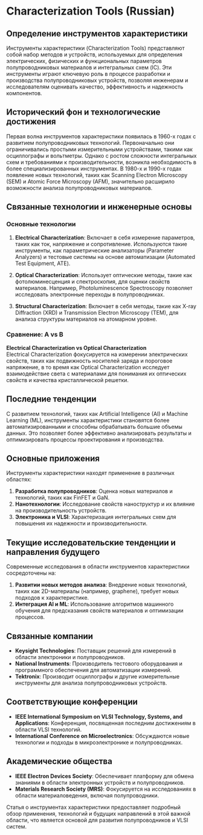 # Characterization Tools (Russian)

## Определение инструментов характеристики

Инструменты характеристики (Characterization Tools) представляют собой набор методов и устройств, используемых для определения электрических, физических и функциональных параметров полупроводниковых материалов и интегральных схем (IC). Эти инструменты играют ключевую роль в процессе разработки и производства полупроводниковых устройств, позволяя инженерам и исследователям оценивать качество, эффективность и надежность компонентов.

## Исторический фон и технологические достижения

Первая волна инструментов характеристики появилась в 1960-х годах с развитием полупроводниковых технологий. Первоначально они ограничивались простыми измерительными устройствами, такими как осциллографы и вольтметры. Однако с ростом сложности интегральных схем и требованиями к производительности, возникла необходимость в более специализированных инструментах. В 1980-х и 1990-х годах появление новых технологий, таких как Scanning Electron Microscopy (SEM) и Atomic Force Microscopy (AFM), значительно расширило возможности анализа полупроводниковых материалов.

## Связанные технологии и инженерные основы

### Основные технологии

1. **Electrical Characterization**: Включает в себя измерение параметров, таких как ток, напряжение и сопротивление. Используются такие инструменты, как параметрические анализаторы (Parameter Analyzers) и тестовые системы на основе автоматизации (Automated Test Equipment, ATE).

2. **Optical Characterization**: Использует оптические методы, такие как фотолюминесценция и спектроскопия, для оценки свойств материалов. Например, Photoluminescence Spectroscopy позволяет исследовать электронные переходы в полупроводниках.

3. **Structural Characterization**: Включает в себя методы, такие как X-ray Diffraction (XRD) и Transmission Electron Microscopy (TEM), для анализа структуры материалов на атомарном уровне.

### Сравнение: A vs B

**Electrical Characterization vs Optical Characterization**  
Electrical Characterization фокусируется на измерении электрических свойств, таких как подвижность носителей заряда и пороговое напряжение, в то время как Optical Characterization исследует взаимодействие света с материалами для понимания их оптических свойств и качества кристаллической решетки.

## Последние тенденции

С развитием технологий, таких как Artificial Intelligence (AI) и Machine Learning (ML), инструменты характеристики становятся более автоматизированными и способны обрабатывать большие объемы данных. Это позволяет более эффективно анализировать результаты и оптимизировать процессы проектирования и производства.

## Основные приложения

Инструменты характеристики находят применение в различных областях:

1. **Разработка полупроводников**: Оценка новых материалов и технологий, таких как FinFET и GaN.
2. **Нанотехнологии**: Исследование свойств наноструктур и их влияние на производительность устройств.
3. **Электроника и VLSI**: Характеризация интегральных схем для повышения их надежности и производительности.

## Текущие исследовательские тенденции и направления будущего

Современные исследования в области инструментов характеристики сосредоточены на:

1. **Развитии новых методов анализа**: Внедрение новых технологий, таких как 2D-материалы (например, graphene), требует новых подходов к характеристике.
2. **Интеграция AI и ML**: Использование алгоритмов машинного обучения для предсказания свойств материалов и оптимизации процессов.

## Связанные компании

- **Keysight Technologies**: Поставщик решений для измерений в области электроники и полупроводников.
- **National Instruments**: Производитель тестового оборудования и программного обеспечения для автоматизации измерений.
- **Tektronix**: Производит осциллографы и другие измерительные инструменты для анализа полупроводниковых устройств.

## Соответствующие конференции

- **IEEE International Symposium on VLSI Technology, Systems, and Applications**: Конференция, посвященная последним достижениям в области VLSI технологий.
- **International Conference on Microelectronics**: Обсуждаются новые технологии и подходы в микроэлектронике и полупроводниках.

## Академические общества

- **IEEE Electron Devices Society**: Обеспечивает платформу для обмена знаниями в области электронных устройств и полупроводников.
- **Materials Research Society (MRS)**: Фокусируется на исследованиях в области материаловедения, включая полупроводники.

Статья о инструментах характеристики предоставляет подробный обзор применения, технологий и будущих направлений в этой важной области, что является основой для развития полупроводников и VLSI систем.